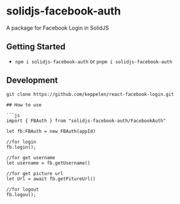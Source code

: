 # solidjs-facebook-auth
 A package for Facebook Login in SolidJS 

 ## Getting Started
- `npm i solidjs-facebook-auth` or `pnpm i solidjs-facebook-auth`


## Development

```shell
git clone https://github.com/keppelen/react-facebook-login.git 

## How to use

```js
import { FBAuth } from "solidjs-facebook-auth/FacebookAuth"

let fb:FBAuth = new FBAuth(appId) 

//for login 
fb.login();

//for get username 
let username = fb.getUsername()

//for get picture url 
let Url = await fb.getPitureUrl()

//for logout 
fb.logou();




